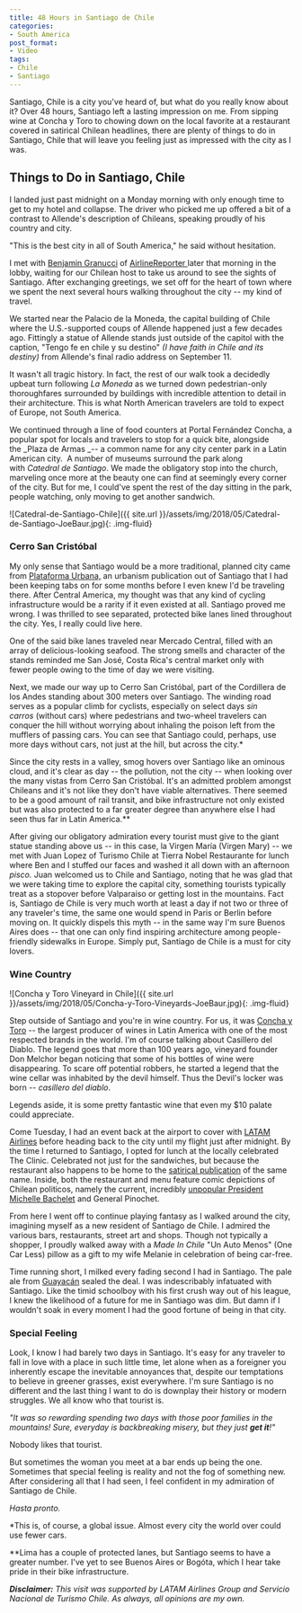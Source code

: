 ```yaml
---
title: 48 Hours in Santiago de Chile
categories:
- South America
post_format:
- Video
tags:
- Chile
- Santiago
---
```


Santiago, Chile is a city you've heard of, but what do you really know about it? Over 48 hours, Santiago left a lasting impression on me. From sipping wine at Concha y Toro to chowing down on the local favorite at a restaurant covered in satirical Chilean headlines, there are plenty of things to do in Santiago, Chile that will leave you feeling just as impressed with the city as I was.

<!-- more -->

## Things to Do in Santiago, Chile

I landed just past midnight on a Monday morning with only enough time to get to my hotel and collapse. The driver who picked me up offered a bit of a contrast to Allende's description of Chileans, speaking proudly of his country and city.

"This is the best city in all of South America," he said without hesitation.

I met with [Benjamin Granucci](https://twitter.com/BLGranucci) of [AirlineReporter ](http://www.airlinereporter.com/)later that morning in the lobby, waiting for our Chilean host to take us around to see the sights of Santiago. After exchanging greetings, we set off for the heart of town where we spent the next several hours walking throughout the city -- my kind of travel.

We started near the Palacio de la Moneda, the capital building of Chile where the U.S.-supported coups of Allende happened just a few decades ago. Fittingly a statue of Allende stands just outside of the capitol with the caption, "Tengo fe en chile y su destino" _(I have faith in Chile and its destiny)_ from Allende's final radio address on September 11.

It wasn't all tragic history. In fact, the rest of our walk took a decidedly upbeat turn following _La Moneda_ as we turned down pedestrian-only thoroughfares surrounded by buildings with incredible attention to detail in their architecture. This is what North American travelers are told to expect of Europe, not South America.

We continued through a line of food counters at Portal Fernández Concha, a popular spot for locals and travelers to stop for a quick bite, alongside the _Plaza de Armas _-- a common name for any city center park in a Latin American city.  A number of museums surround the park along with _Catedral de Santiago_. We made the obligatory stop into the church, marveling once more at the beauty one can find at seemingly every corner of the city. But for me, I could've spent the rest of the day sitting in the park, people watching, only moving to get another sandwich.

![Catedral-de-Santiago-Chile]({{ site.url }}/assets/img/2018/05/Catedral-de-Santiago-JoeBaur.jpg){: .img-fluid}

### Cerro San Cristóbal

My only sense that Santiago would be a more traditional, planned city came from [Plataforma Urbana,](http://www.plataformaurbana.cl/) an urbanism publication out of Santiago that I had been keeping tabs on for some months before I even knew I'd be traveling there. After Central America, my thought was that any kind of cycling infrastructure would be a rarity if it even existed at all. Santiago proved me wrong. I was thrilled to see separated, protected bike lanes lined throughout the city. Yes, I really could live here.

One of the said bike lanes traveled near Mercado Central, filled with an array of delicious-looking seafood. The strong smells and character of the stands reminded me San José, Costa Rica's central market only with fewer people owing to the time of day we were visiting.

Next, we made our way up to Cerro San Cristóbal, part of the Cordillera de los Andes standing about 300 meters over Santiago. The winding road serves as a popular climb for cyclists, especially on select days _sin carros_ (without cars) where pedestrians and two-wheel travelers can conquer the hill without worrying about inhaling the poison left from the mufflers of passing cars. You can see that Santiago could, perhaps, use more days without cars, not just at the hill, but across the city.*

Since the city rests in a valley, smog hovers over Santiago like an ominous cloud, and it's clear as day -- the pollution, not the city -- when looking over the many vistas from Cerro San Cristóbal. It's an admitted problem amongst Chileans and it's not like they don't have viable alternatives. There seemed to be a good amount of rail transit, and bike infrastructure not only existed but was also protected to a far greater degree than anywhere else I had seen thus far in Latin America.**

After giving our obligatory admiration every tourist must give to the giant statue standing above us -- in this case, la Virgen María (Virgen Mary) -- we met with Juan Lopez of Turismo Chile at Tierra Nobel Restaurante for lunch where Ben and I stuffed our faces and washed it all down with an afternoon _pisco._ Juan welcomed us to Chile and Santiago, noting that he was glad that we were taking time to explore the capital city, something tourists typically treat as a stopover before Valparaíso or getting lost in the mountains. Fact is, Santiago de Chile is very much worth at least a day if not two or three of any traveler's time, the same one would spend in Paris or Berlin before moving on. It quickly dispels this myth -- in the same way I'm sure Buenos Aires does -- that one can only find inspiring architecture among people-friendly sidewalks in Europe. Simply put, Santiago de Chile is a must for city lovers.

### Wine Country

![Concha y Toro Vineyard in Chile]({{ site.url }}/assets/img/2018/05/Concha-y-Toro-Vineyards-JoeBaur.jpg){: .img-fluid}

Step outside of Santiago and you're in wine country. For us, it was [Concha y Toro](http://www.conchaytoro.com) -- the largest producer of wines in Latin America with one of the most respected brands in the world. I'm of course talking about Casillero del Diablo. The legend goes that more than 100 years ago, vineyard founder Don Melchor began noticing that some of his bottles of wine were disappearing. To scare off potential robbers, he started a legend that the wine cellar was inhabited by the devil himself. Thus the Devil's locker was born -- _casillero del diablo_.

Legends aside, it is some pretty fantastic wine that even my $10 palate could appreciate.

Come Tuesday, I had an event back at the airport to cover with [LATAM Airlines](https://withoutapath.com/latam-airlines-vip-lounge-santiago-de-chile/) before heading back to the city until my flight just after midnight. By the time I returned to Santiago, I opted for lunch at the locally celebrated The Clinic. Celebrated not just for the sandwiches, but because the restaurant also happens to be home to the [satirical publication](http://www.theclinic.cl/) of the same name. Inside, both the restaurant and menu feature comic depictions of Chilean politicos, namely the current, incredibly [unpopular President Michelle Bachelet](http://www.reuters.com/article/2015/07/06/us-chile-politics-idUSKCN0PG1IU20150706) and General Pinochet.

From here I went off to continue playing fantasy as I walked around the city, imagining myself as a new resident of Santiago de Chile. I admired the various bars, restaurants, street art and shops. Though not typically a shopper, I proudly walked away with a _Made In Chile_ "Un Auto Menos" (One Car Less) pillow as a gift to my wife Melanie in celebration of being car-free.

Time running short, I milked every fading second I had in Santiago. The pale ale from [Guayacán](http://www.cervezaguayacan.cl/) sealed the deal. I was indescribably infatuated with Santiago. Like the timid schoolboy with his first crush way out of his league, I knew the likelihood of a future for me in Santiago was dim. But damn if I wouldn't soak in every moment I had the good fortune of being in that city.

### Special Feeling

Look, I know I had barely two days in Santiago. It's easy for any traveler to fall in love with a place in such little time, let alone when as a foreigner you inherently escape the inevitable annoyances that, despite our temptations to believe in greener grasses, exist everywhere. I'm sure Santiago is no different and the last thing I want to do is downplay their history or modern struggles. We all know who that tourist is.

_"It was so rewarding spending two days with those poor families in the mountains! Sure, everyday is backbreaking misery, but they just **get it**!"_

Nobody likes that tourist.

But sometimes the woman you meet at a bar ends up being the one. Sometimes that special feeling is reality and not the fog of something new. After considering all that I had seen, I feel confident in my admiration of Santiago de Chile.

_Hasta pronto._

*This is, of course, a global issue. Almost every city the world over could use fewer cars.

**Lima has a couple of protected lanes, but Santiago seems to have a greater number. I've yet to see Buenos Aires or Bogóta, which I hear take pride in their bike infrastructure.

_**Disclaimer:** This visit was supported by LATAM Airlines Group and Servicio Nacional de Turismo Chile. As always, all opinions are my own._
